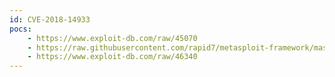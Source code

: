 ```yaml
---
id: CVE-2018-14933
pocs:
    - https://www.exploit-db.com/raw/45070
    - https://raw.githubusercontent.com/rapid7/metasploit-framework/master/modules/exploits/multi/http/nuuo_nvrmini_upgrade_rce.rb
    - https://www.exploit-db.com/raw/46340
---
```

